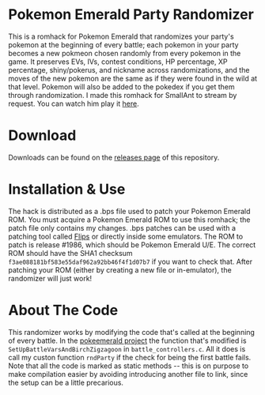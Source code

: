 # Pokemon Emerald Party Randomizer

This is a romhack for Pokemon Emerald that randomizes your party's pokemon at the beginning of every battle; each pokemon in your party becomes a new pokmeon chosen randomly from every pokemon in the game. It preserves EVs, IVs, contest conditions, HP percentage, XP percentage, shiny/pokerus, and nickname across randomizations, and the moves of the new pokemon are the same as if they were found in the wild at that level. Pokemon will also be added to the pokedex if you get them through randomization. I made this romhack for SmallAnt to stream by request. You can watch him play it [here](https://youtu.be/LtBBhlnLzs4).

# Download

Downloads can be found on the [releases page](https://github.com/googleben/EmeraldPartyRandomizer/releases) of this repository.

# Installation & Use

The hack is distributed as a .bps file used to patch your Pokemon Emerald ROM. You must acquire a Pokemon Emerald ROM to use this romhack; the patch file only contains my changes. .bps patches can be used with a patching tool called [Flips](https://www.romhacking.net/utilities/1040/) or directly inside some emulators. The ROM to patch is release #1986, which should be Pokemon Emerald U/E. The correct ROM should have the SHA1 checksum `f3ae088181bf583e55daf962a92bb46f4f1d07b7` if you want to check that. After patching your ROM (either by creating a new file or in-emulator), the randomizer will just work!

# About The Code

This randomizer works by modifying the code that's called at the beginning of every battle. In the [pokeemerald project](https://github.com/pret/pokeemerald) the function that's modified is `SetUpBattleVarsAndBirchZigzagoon` in `battle_controllers.c`. All it does is call my custon function `rndParty` if the check for being the first battle fails. Note that all the code is marked as static methods -- this is on purpose to make compilation easier by avoiding introducing another file to link, since the setup can be a little precarious.

